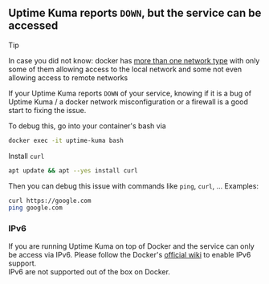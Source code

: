 
## Uptime Kuma reports `DOWN`, but the service can be accessed

> [!TIP]
> In case you did not know: 
> docker has [more than one network type](https://youtu.be/bKFMS5C4CG0) with only some of them allowing access to the local network and some not even allowing access to remote networks

If your Uptime Kuma reports `DOWN` of your service, knowing if it is a bug of Uptime Kuma / a docker network misconfiguration or a firewall is a good start to fixing the issue.

To debug this, go into your container's bash via

```bash
docker exec -it uptime-kuma bash
```

Install `curl`

```bash
apt update && apt --yes install curl
```

Then you can debug this issue with commands like `ping`, `curl`, ...
Examples:

```bash
curl https://google.com
ping google.com
```

### IPv6
If you are running Uptime Kuma on top of Docker and the service can only be access via IPv6. Please follow the Docker's [official wiki](https://docs.docker.com/config/daemon/ipv6/) to enable IPv6 support.  
IPv6 are not supported out of the box on Docker. 